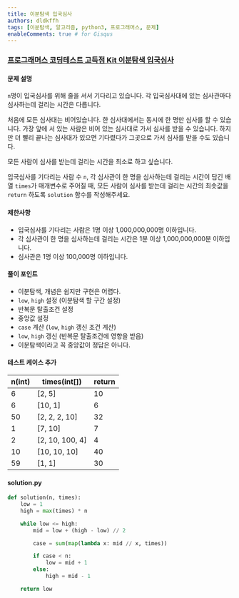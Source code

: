 ```yaml
---
title: 이분탐색 입국심사
authors: dldkffh
tags: [이분탐색, 알고리즘, python3, 프로그래머스, 문제]
enableComments: true # for Gisqus
---
```


### [프로그래머스 코딩테스트 고득점 Kit 이분탐색 입국심사](https://school.programmers.co.kr/learn/courses/30/lessons/43238)


#### 문제 설명

`n`명이 입국심사를 위해 줄을 서서 기다리고 있습니다. 각 입국심사대에 있는 심사관마다 심사하는데 걸리는 시간은 다릅니다.

처음에 모든 심사대는 비어있습니다. 한 심사대에서는 동시에 한 명만 심사를 할 수 있습니다. 가장 앞에 서 있는 사람은 비어 있는 심사대로 가서 심사를 받을 수 있습니다. 하지만 더 빨리 끝나는 심사대가 있으면 기다렸다가 그곳으로 가서 심사를 받을 수도 있습니다.

<!--truncate-->

모든 사람이 심사를 받는데 걸리는 시간을 최소로 하고 싶습니다.

입국심사를 기다리는 사람 수 `n`, 각 심사관이 한 명을 심사하는데 걸리는 시간이 담긴 배열 `times`가 매개변수로 주어질 때, 모든 사람이 심사를 받는데 걸리는 시간의 최솟값을 `return` 하도록 `solution` 함수를 작성해주세요.

#### 제한사항

- 입국심사를 기다리는 사람은 1명 이상 1,000,000,000명 이하입니다.
- 각 심사관이 한 명을 심사하는데 걸리는 시간은 1분 이상 1,000,000,000분 이하입니다.
- 심사관은 1명 이상 100,000명 이하입니다.

#### 풀이 포인트

- 이분탐색, 개념은 쉽지만 구현은 어렵다.
- `low`, `high` 설정 (이분탐색 할 구간 설정)
- 반복문 탈출조건 설정
- 중앙값 설정
- `case` 계산 (`low`, `high` 갱신 조건 계산)
- `low`, `high` 갱신 (반복문 탈출조건에 영향을 받음)
- 이분탐색이라고 꼭 중앙값이 정답은 아니다.

#### 테스트 케이스 추가

| n(int) | times(int[])    | return |
| ------ | --------------- | ------ |
| 6      | [2, 5]          | 10     |
| 6      | [10, 1]         | 6      |
| 50     | [2, 2, 2, 10]   | 32     |
| 1      | [7, 10]         | 7      |
| 2      | [2, 10, 100, 4] | 4      |
| 10     | [10, 10, 10]    | 40     |
| 59     | [1, 1]          | 30     |

#### solution.py

```python showLineNumbers title="python3"
def solution(n, times):
    low = 1
    high = max(times) * n

    while low <= high:
        mid = low + (high - low) // 2

        case = sum(map(lambda x: mid // x, times))

        if case < n:
            low = mid + 1
        else:
            high = mid - 1

    return low
```